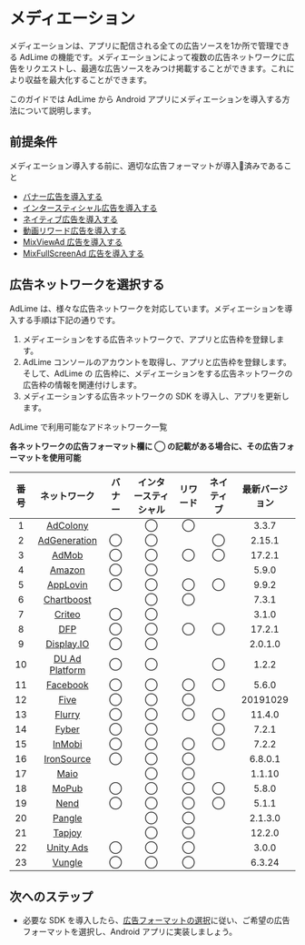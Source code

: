 # メディエーション
メディエーションは、アプリに配信される全ての広告ソースを1か所で管理できる AdLime の機能です。メディエーションによって複数の広告ネットワークに広告をリクエストし、最適な広告ソースをみつけ掲載することができます。これにより収益を最大化することができます。

このガイドでは AdLime から Android アプリにメディエーションを導入する方法について説明します。

##  前提条件

メディエーション導入する前に、適切な広告フォーマットが導入済みであること

- [バナー広告を導入する](./banner.md)
- [インタースティシャル広告を導入する](./Interstitial.md)
- [ネイティブ広告を導入する](./native.md)
- [動画リワード広告を導入する](./rewarded.md)
- [MixViewAd 広告を導入する](./mixviewad.md)
- [MixFullScreenAd 広告を導入する](./mixfullscreenad.md)

## 広告ネットワークを選択する

 AdLime は、様々な広告ネットワークを対応しています。メディエーションを導入する手順は下記の通りです。

 1. メディエーションをする広告ネットワークで、アプリと広告枠を登録します。
 2. AdLime コンソールのアカウントを取得し、アプリと広告枠を登録します。そして、AdLime の 広告枠に、メディエーションをする広告ネットワークの広告枠の情報を関連付けします。
 3. メディエーションする広告ネットワークの SDK を導入し、アプリを更新します。


AdLime で利用可能なアドネットワーク一覧

**各ネットワークの広告フォーマット欄に ◯ の記載がある場合に、その広告フォーマットを使用可能**

| 番号 | ネットワーク | バナー  | インタースティシャル | リワード | ネイティブ | 最新バージョン | 
|:---:| :--------------------------------------: | :----: | :----------: | :------: | :----: |:-------------: |
| 1   | [AdColony](./mediation_adcolony.md)      |        | ◯            | ◯        |        | 3.3.7          | 
| 2   | [AdGeneration](./mediation_adgeneration.md)| ◯    | ◯            |          | ◯      | 2.15.1         | 
| 3   | [AdMob](./mediation_admob.md)            | ◯      | ◯            | ◯        | ◯      | 17.2.1         | 
| 4   | [Amazon](./mediation_amazon.md)          | ◯      | ◯            |          |        | 5.9.0          | 
| 5   | [AppLovin](./mediation_applovin.md)      | ◯      | ◯            | ◯        | ◯      | 9.9.2          | 
| 6   | [Chartboost](./mediation_chartboost.md)  |        | ◯            | ◯        |        | 7.3.1          |
| 7   | [Criteo](./mediation_criteo.md)          | ◯      | ◯            |          |        | 3.1.0          |
| 8   | [DFP](./mediation_dfp.md)                | ◯      | ◯            | ◯        | ◯      | 17.2.1         |
| 9   | [Display.IO](./mediation_display_io.md)  | ◯      | ◯            |          |        | 2.0.1.0        | 
| 10  | [DU Ad Platform](./mediation_du_ad_platform.md) | ◯  | ◯         |          | ◯      | 1.2.2          | 
| 11  | [Facebook](./mediation_facebook.md)      | ◯      | ◯            | ◯        | ◯      | 5.6.0          | 
| 12  | [Five](./mediation_five.md)              | ◯      | ◯            | ◯        |        | 20191029       |
| 13  | [Flurry](./mediation_flurry.md)          | ◯      | ◯            | ◯        | ◯      | 11.4.0         | 
| 14  | [Fyber](./mediation_fyber.md)            | ◯      | ◯            |          | ◯      | 7.2.1          | 
| 15  | [InMobi](./mediation_inmobi.md)          | ◯      | ◯            | ◯        | ◯      | 7.2.2          | 
| 16  | [IronSource](./mediation_ironsource.md)  | ◯      | ◯            | ◯        |        | 6.8.0.1        |
| 17  | [Maio](./mediation_maio.md)              |        | ◯            | ◯        |        | 1.1.10         | 
| 18  | [MoPub](./mediation_mopub.md)            | ◯      | ◯            | ◯        | ◯      | 5.8.0          |
| 19  | [Nend](./mediation_nend.md)              | ◯      | ◯            | ◯        | ◯      | 5.1.1          | 
| 20  | [Pangle](./mediation_pangle.md)          |        | ◯            | ◯        |        | 2.1.3.0        |
| 21  | [Tapjoy](./mediation_tapjoy.md)          |        | ◯            | ◯        |        | 12.2.0         | 
| 22  | [Unity Ads](./mediation_unity_ads.md)    | ◯      | ◯            | ◯        |        | 3.0.0          | 
| 23  | [Vungle](./mediation_vungle.md)          | ◯      | ◯            | ◯        |        | 6.3.24         |


## 次へのステップ
- 必要な SDK を導入したら、[広告フォーマットの選択](./adformat.md)に従い、ご希望の広告フォーマットを選択し、Android アプリに実装しましょう。